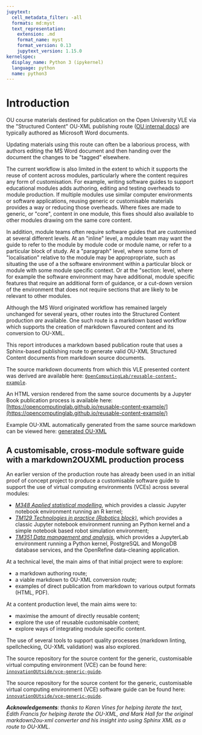 ```yaml
---
jupytext:
  cell_metadata_filter: -all
  formats: md:myst
  text_representation:
    extension: .md
    format_name: myst
    format_version: 0.13
    jupytext_version: 1.15.0
kernelspec:
  display_name: Python 3 (ipykernel)
  language: python
  name: python3
---
```


# Introduction

OU course materials destined for publication on the Open University VLE via the "Structured Content" OU-XML publishing route ([OU internal docs](https://learn3.open.ac.uk/mod/oucontent/view.php?id=185734)) are typically authored as Microsoft Word documents.

Updating materials using this route can often be a laborious process, with authors editing the MS Word document and then handing over the document the changes to be "tagged" elsewhere.

The current workflow is also limited in the extent to which it supports the reuse of content across modules, particularly where the content requires any form of customisation. For example, writing software guides to support educational modules adds authoring, editing and testing overheads to module production. If multiple modules use similar computer environments or software applications, reusing generic or customisable materials provides a way or reducing those overheads. Where fixes are made to generic, or "core", content in one module, this fixes should also available to other modules drawing om the same core content.

In addition, module teams often require software guides that are customised at several different levels. At an "inline" level, a module team may want the guide to refer to the module by module code or module name, or refer to a particular block of study. At a "paragraph" level, where some form of "localisation" relative to the module may be appropropriate, such as situating the use of a the software environment within a particular block or module with some module specific context. Or at the "section: level, where for example the software environment may have additional, module specific features that require an additional form of guidance, or a cut-down version of the environment that does not require sections that are likely to be relevant to other modules.

Although the MS Word originated workflow has remained largely unchanged for several years, other routes into the Structured Content production *are* available. One such route is a markdown based workflow which supports the creation of markdown flavoured content and its conversion to OU-XML.

This report introduces a markdown based publication route that uses a Sphinx-based publishing route to generate valid OU-XML Structured Content documents from markdown source documents.

The source markdown documents from which this VLE presented content was derived are available here: [`OpenComputingLab/reusable-content-example`](https://github.com/OpenComputingLab/reusable-content-example).

An HTML version rendered from the same source documents by a Jupyter Book publication process is available here: [https://opencomputinglab.github.io/reusable-content-example/](https://opencomputinglab.github.io/reusable-content-example/)

Example OU-XML automatically generated from the same source markdown can be viewed here: [generated OU-XML](https://opencomputinglab.github.io/reusable-content-example/ouxml/xxx_b0_p1_zzz.xml)

## A customisable, cross-module software guide with a markdown2OUXML production process

An earlier version of the production route has already been used in an initial proof of concept project to produce a customisable software guide to support the use of virtual computing environments (VCEs) across several modules:

- [*M348 Applied statistical modelling*](https://www.open.ac.uk/courses/modules/m348), which provides a classic Jupyter notebook environment running an R kernel;
- [*TM129 Technologies in practice (Robotics block)*](https://www.open.ac.uk/courses/modules/tm129), which provides a classic Jupyter notebook environment running an Python kernel and a simple notebook based robot simulation environment;
- [*TM351 Data management and analysis*](https://www.open.ac.uk/courses/modules/tm351), which provides a JupyterLab environment running a Python kernel, PostgreSQL and MongoDB database services, and the OpenRefine data-cleaning application.

At a technical level, the main aims of that initial project were to explore:

- a markdown authoring route;
- a viable markdown to OU-XML conversion route;
- examples of direct publication from markdown to various output formats (HTML, PDF).

At a content production level, the main aims were to:

- maximise the amount of directly reusable content;
- explore the use of reusable customisable content;
- explore ways of integrating module specific content.

The use of several tools to support quality processes (markdown linting, spellchecking, OU-XML validation) was also explored.

The source repository for the source content for the generic, customisable virtual computing environment (VCE) can be found here: [`innovationOUtside/vce-generic-guide`](https://github.com/innovationOUtside/vce-generic-guide).

The source repository for the source content for the generic, customisable virtual computing environment (VCE) software guide can be found here: [`innovationOUtside/vce-generic-guide`](https://github.com/innovationOUtside/vce-generic-guide).

*__Acknowledgements__: thanks to Karen Vines for helping iterate the text, Edith Francis for helping iterate the OU-XML, and Mark Hall for the original markdown2ou-xml converter and his insight into using Sphinx XML as a route to OU-XML.*
